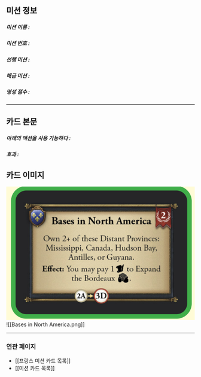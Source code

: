 ## 미션 정보
##### 미션 이름 : 
##### 미션 번호 : 
##### 선행 미션 : 
##### 해금 미션 : 
##### 명성 점수 :
---
## 카드 본문
##### 아래의 액션을 사용 가능하다 : 
##### *효과*  : 

## 카드 이미지
<img src="\Assets\Bases in North America.png"/>
![[Bases in North America.png]]

--- 

### 연관 페이지
- [[프랑스 미션 카드 목록]]
- [[미션 카드 목록]]
